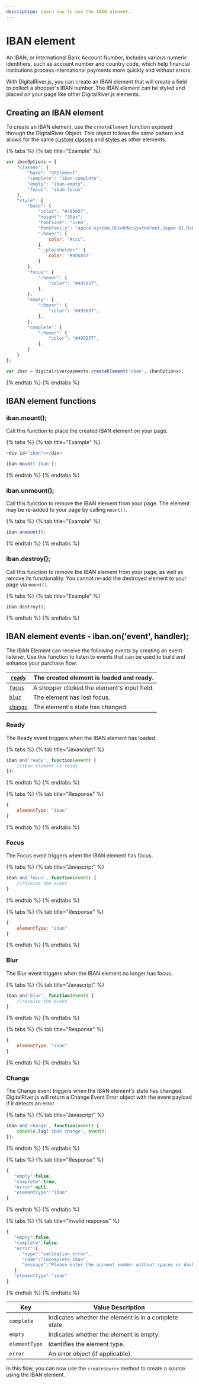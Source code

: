 ```yaml
---
description: Learn how to use the IBAN element.
---
```


# IBAN element

An IBAN, or International Bank Account Number, includes various numeric identifiers, such as account number and country code, which help financial institutions process international payments more quickly and without errors.

With DigitalRiver.js, you can create an IBAN element that will create a field to collect a shopper's IBAN number. The IBAN element can be styled and placed on your page like other DigitalRiver.js elements.

## Creating an IBAN element <a href="#creating-an-iban-element" id="creating-an-iban-element"></a>

To create an IBAN element, use the `createElement` function exposed through the DigitalRiver Object. This object follows the same pattern and allows for the same [custom classes](./#custom-classes) and [styles ](./#custom-styles)as other elements.

{% tabs %}
{% tab title="Example" %}
```javascript
var ibanOptions = {
    "classes": {
        "base": "DRElement",
        "complete": "iban-complete",
        "empty": "iban-empty",
        "focus": "iban-focus"
    },
    "style": {
        "base": {
            "color": "#495057",
            "height": "35px",
            "fontSize": "1rem",
            "fontFamily": "apple-system,BlinkMacSystemFont,Segoe UI,Roboto,Helvetica Neue,Arial,sans-serif",
            ":hover": {
                color: "#ccc",
            },
            "::placeholder": {
                color: "#495057"
            }
        },
        "focus": {
            ":hover": {
                "color": "#495057",
            },
        },
        "empty": {
            ":hover": {
                "color": "#495057",
            },
        },
        "complete": {
            ":hover": {
                "color": "#495057",
            },
        }
    }
};

var iban = digitalriverpayments.createElement('iban', ibanOptions);
```
{% endtab %}
{% endtabs %}

## ‌**IBAN element functions**

### ‌iban.mount();

‌Call this function to place the created IBAN element on your page.

{% tabs %}
{% tab title="Example" %}
```javascript
<div id="iban"></div>

iban.mount('iban');
```
{% endtab %}
{% endtabs %}

### ‌iban.unmount();

‌Call this function to remove the IBAN element from your page. The element may be re-added to your page by calling `mount()`.

{% tabs %}
{% tab title="Example" %}
```javascript
iban.unmount();
```
{% endtab %}
{% endtabs %}

### ‌iban.destroy();

‌Call this function to remove the IBAN element from your page, as well as remove its functionality. You cannot re-add the destroyed element to your page via `mount()`.

{% tabs %}
{% tab title="Example" %}
```
iban.destroy();
```
{% endtab %}
{% endtabs %}

## ‌IBAN element events - iban.on('event', handler);

‌The IBAN Element can receive the following events by creating an event listener. Use this function to listen to events that can be used to build and enhance your purchase flow.

| `​`[`ready`](iban-element.md#ready)`​`   | The created element is loaded and ready.     |
| ---------------------------------------- | -------------------------------------------- |
| [`​focus​`](iban-element.md#focus)       | A shopper clicked the element's input field. |
| [`​blur​`](iban-element.md#blur)         | The element has lost focus.                  |
| `​`[`change`](iban-element.md#change)`​` | The element's state has changed.             |

### ‌Ready

‌The Ready event triggers when the IBAN element has loaded.

{% tabs %}
{% tab title="Javascript" %}
```javascript
iban.on('ready', function(event) {
    //iban element is ready 
});
```
{% endtab %}
{% endtabs %}

{% tabs %}
{% tab title="Response" %}
```javascript
{
    elementType: "iban"
}
```
{% endtab %}
{% endtabs %}

### ‌Focus

The Focus event triggers when the IBAN element has focus.

{% tabs %}
{% tab title="Javascript" %}
```javascript
iban.on('focus', function(event) {
    //receive the event
}
```
{% endtab %}
{% endtabs %}

{% tabs %}
{% tab title="Response" %}
```javascript
{
    elementType: "iban"
}
```
{% endtab %}
{% endtabs %}

### ‌Blur

‌The Blur event triggers when the IBAN element no longer has focus.

{% tabs %}
{% tab title="Javascript" %}
```javascript
iban.on('blur', function(event) {
    //receive the event
}
```
{% endtab %}
{% endtabs %}

{% tabs %}
{% tab title="Response" %}
```javascript
{
    elementType: "iban"
}
```
{% endtab %}
{% endtabs %}

### ‌Change

‌The Change event triggers when the IBAN element's state has changed. DigitalRiver.js will return a Change Event Error object with the event payload if it detects an error.

{% tabs %}
{% tab title="Javascript" %}
```javascript
iban.on('change', function(event) {
    console.log('iban change', event);
});
```
{% endtab %}
{% endtabs %}

{% tabs %}
{% tab title="Response" %}
```javascript
{
   "empty":false,
   "complete":true,
   "error":null,
   "elementType":"iban"
}
```
{% endtab %}
{% endtabs %}

{% tabs %}
{% tab title="Invalid response" %}
```javascript
{
   "empty":false,
   "complete":false,
   "error":{
      "type":"validation_error",
      "code":"incomplete_iban",
      "message":"Please enter the account number without spaces or dashes."
   },
   "elementType":"iban"
}
```
{% endtab %}
{% endtabs %}

| Key           | Value Description                                     |
| ------------- | ----------------------------------------------------- |
| `complete`    | Indicates whether the element is in a complete state. |
| `empty`       | Indicates whether the element is empty.               |
| `elementType` | Identifies the element type.                          |
| `error`       | An error object (if applicable).                      |

In this flow, you can now use the `createSource` method to create a source using the IBAN element.
